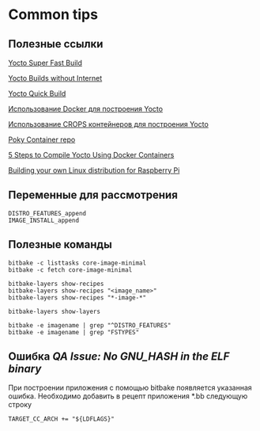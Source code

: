 # Common tips

## Полезные ссылки

[Yocto Super Fast Build](https://medium.com/@zertsekel/yocto-super-fast-build-d3a8f7a3680)

[Yocto Builds without Internet](https://xilinx-wiki.atlassian.net/wiki/spaces/A/pages/60129817/Xilinx+Yocto+Builds+without+an+Internet+Connection)

[Yocto Quick Build](https://www.yoctoproject.org/docs/current/brief-yoctoprojectqs/brief-yoctoprojectqs.html#releases)

[Использование Docker для построения Yocto](https://www.embeddeduse.com/2019/02/11/using-docker-containers-for-yocto-builds/)

[Использование CROPS контейнеров для построения Yocto](https://www.embeddeduse.com/2019/05/06/yocto-builds-with-crops-containers/)

[Poky Container repo](https://github.com/crops/poky-container)

[5 Steps to Compile Yocto Using Docker Containers](https://www.witekio.com/blog/5-steps-compile-yocto-docker-container/)

[Building your own Linux distribution for Raspberry Pi](https://github.com/oscr/raspberrypi_linux)

## Переменные для рассмотрения

```shell
DISTRO_FEATURES_append
IMAGE_INSTALL_append
```

## Полезные команды

```shell
bitbake -c listtasks core-image-minimal
bitbake -c fetch core-image-minimal

bitbake-layers show-recipes
bitbake-layers show-recipes "<image_name>"
bitbake-layers show-recipes "*-image-*"

bitbake-layers show-layers

bitbake -e imagename | grep "^DISTRO_FEATURES"
bitbake -e imagename | grep "FSTYPES"
```

## Ошибка *QA Issue: No GNU_HASH in the ELF binary*

При построении приложения с помощью bitbake появляется указанная ошибка.
Необходимо добавить в рецепт приложения *.bb следующую строку

```shell
TARGET_CC_ARCH += "${LDFLAGS}"
```
